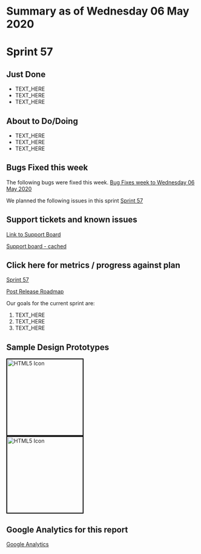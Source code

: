 # Summary as of Wednesday 06 May 2020 

# Sprint 57

## Just Done
* TEXT_HERE
* TEXT_HERE
* TEXT_HERE

## About to Do/Doing
* TEXT_HERE
* TEXT_HERE
* TEXT_HERE

## Bugs Fixed this week
The following bugs were fixed this week.
[Bug Fixes week to Wednesday 06 May 2020](graphs/bugs06052020.png)

We planned the following issues in this sprint 
[Sprint 57](graphs/sprint06052020.png)

## Support tickets and known issues
[Link to Support Board](https://collaboration.homeoffice.gov.uk/jira/secure/RapidBoard.jspa?rapidView=1717&selectedIssue=ASSB-253)

[Support board - cached](graphs/supportBoard06052020.png)

## Click here for metrics / progress against plan
[Sprint 57](graphs/progress06052020.png)

[Post Release Roadmap](graphs/roadmap06052020.png)

Our goals for the current sprint are:
1. TEXT_HERE 
2. TEXT_HERE
3. TEXT_HERE

## Sample Design Prototypes
<a href="graphs/proto1_06052020.png"><img src="graphs/proto1_06052020.png" alt="HTML5 Icon" width="200" style="border:2px solid black"></a>
<br>
<a href="graphs/proto2_06052020.png"><img src="graphs/proto2_06052020.png" alt="HTML5 Icon" width="200" style="border:2px solid black"></a>
<br>


## Google Analytics for this report
[Google Analytics](graphs/GA06052020.png)

